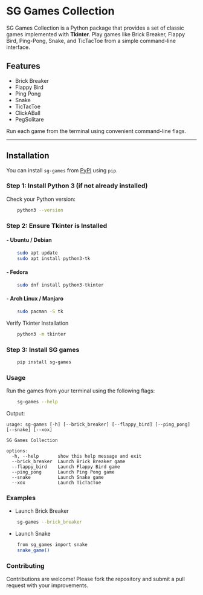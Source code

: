 # SG Games Collection

SG Games Collection is a Python package that provides a set of classic games implemented with **Tkinter**. Play games like Brick Breaker, Flappy Bird, Ping-Pong, Snake, and TicTacToe from a simple command-line interface.

## Features

- Brick Breaker
- Flappy Bird
- Ping Pong
- Snake
- TicTacToe
- ClickABall
- PegSolitare

Run each game from the terminal using convenient command-line flags.

---

## Installation

You can install `sg-games` from [PyPI](https://pypi.org) using `pip`.  

### Step 1: Install Python 3 (if not already installed)

Check your Python version:

```bash
    python3 --version
```
### Step 2: Ensure Tkinter is Installed

#### - Ubuntu / Debian
```bash
    sudo apt update
    sudo apt install python3-tk
```

#### - Fedora
```bash
    sudo dnf install python3-tkinter
```

#### - Arch Linux / Manjaro
```bash
    sudo pacman -S tk
```

Verify Tkinter Installation
```bash
    python3 -m tkinter
```

### Step 3: Install SG games
```bash
    pip install sg-games
```

### Usage
Run the games from your terminal using the following flags:
```bash
    sg-games --help
```

Output:

```less
usage: sg-games [-h] [--brick_breaker] [--flappy_bird] [--ping_pong] [--snake] [--xox]

SG Games Collection

options:
  -h, --help       show this help message and exit
  --brick_breaker  Launch Brick Breaker game
  --flappy_bird    Launch Flappy Bird game
  --ping_pong      Launch Ping Pong game
  --snake          Launch Snake game
  --xox            Launch TicTacToe
```

### Examples

- Launch Brick Breaker
```bash
    sg-games --brick_breaker
```

- Launch Snake
```bash
    from sg_games import snake
    snake_game()
```

### Contributing

Contributions are welcome! Please fork the repository and submit a pull request with your improvements.